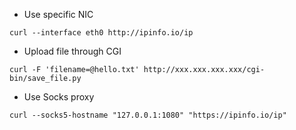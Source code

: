 * Use specific NIC
```
curl --interface eth0 http://ipinfo.io/ip
```
* Upload file through CGI
```
curl -F 'filename=@hello.txt' http://xxx.xxx.xxx.xxx/cgi-bin/save_file.py
```
* Use Socks proxy
```
curl --socks5-hostname "127.0.0.1:1080" "https://ipinfo.io/ip"
```